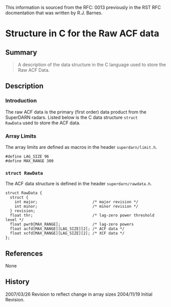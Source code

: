 
<!--
(C) copyright 2020 VT SuperDARN, Virginia Polytechnic Institute & State University
author: Kevin Sterne
-->

This information is sourced from the RFC: 0013 previously in the RST RFC docmentation that was written by R.J. Barnes.

# Structure in C for the Raw ACF data

## Summary
>A description of the data structure in the C language used to store the Raw ACF Data.

## Description

### Introduction
The raw ACF data is the primary (first order) data product from the SuperDARN radars.  Listed below is the C data structure <code>struct RawData</code> used to store the ACF data.

### Array Limits
The array limits are defined as macros in the header <code>superdarn/limit.h</code>.
```
#define LAG_SIZE 96	       
#define MAX_RANGE 300	
```

### `struct RawData`

The ACF data structure is defined in the header <code>superdarn/rawdata.h</code>.
```
struct RawData {
  struct {
    int major;                        /* major revision */
    int minor;                        /* minor revision */
  } revision;            
  float thr;                          /* lag-zero power threshold level */
  float pwr0[MAX_RANGE];              /* lag-zero powers
  float acfd[MAX_RANGE][LAG_SIZE][2]; /* ACF data */
  float xcfd[MAX_RANGE][LAG_SIZE][2]; /* XCF data */
};
```

## References

None

## History

2007/03/26  Revision to reflect change in array sizes
2004/11/19  Initial Revision.

